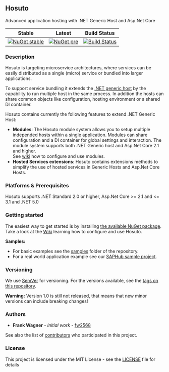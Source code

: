## Hosuto
Advanced application hosting with .NET Generic Host and Asp.Net Core

Stable                     |  Latest                   |  Build Status
---------------------------|---------------------------|---------------------------
[![NuGet stable](https://img.shields.io/nuget/v/Dbosoft.Hosuto.svg?style=flat-square)](https://www.nuget.org/packages/Dbosoft.Hosuto) | [![NuGet pre](https://img.shields.io/nuget/vpre/Dbosoft.Hosuto.svg?style=flat-square)](https://www.nuget.org/packages/Dbosoft.Hosuto) | [![Build Status](https://dev.azure.com/dbosoft/public/_apis/build/status/dbosoft.Hosuto?branchName=master)](https://dev.azure.com/dbosoft/public/_build/latest?definitionId=32&branchName=master)


### Description

Hosuto is targeting microservice architectures, where services can be easily distributed as a single (micro) service or bundled into larger applications. 

To support service bundling it extends the [.NET generic host](https://docs.microsoft.com/en-us/dotnet/core/extensions/generic-host) by the capability to run multiple host in the same process. In addition the hosts can share common objects like configuration, hosting environment or a shared DI container. 

Hosuto contains currently the following features to extend .NET Generic Host: 

- **Modules**: The Hosuto module system allows you to setup multiple independed hosts within a single application. Modules can share configuration and a DI container for global settings and interaction. The module system supports both .NET Generic host and Asp.Net Core 2.1 and higher.  
  See [wiki](https://github.com/dbosoft/Hosuto/wiki/Modules) how to configure and use modules. 
- **Hosted Services extensions**: Hosuto contains extensions methods to simplify the use of hosted services in Generic Hosts and Asp.Net Core Hosts. 



### Platforms & Prerequisites

Hosuto supports .NET Standard 2.0 or higher, Asp.Net Core >= 2.1 and <= 3.1 and .NET 5.0


### Getting started

The easiest way to get started is by installing [the available NuGet package](https://www.nuget.org/packages/Dbosoft.Hosuto). 
Take a look at the [Wiki](https://github.com/dbosoft/Hosuto/wiki) learning how to configure and use Hosuto.

**Samples:**

* For basic examples see the [samples](https://github.com/dbosoft/Hosuto/tree/master/samples) folder of the repository. 
* For a real world application example see our [SAPHub sample project](https://github.com/dbosoft/SAPHub).


### Versioning

We use [SemVer](http://semver.org/) for versioning. For the versions available, see the [tags on this repository](https://github.com/dbosoft/Hosuto/tags).  

**Warning:**
Version 1.0 is still not released, that means that new minor versions can include breaking changes!



### Authors

* **Frank Wagner** - *Initial work* - [fw2568](https://github.com/fw2568)

See also the list of [contributors](https://github.com/Dbosoft/Hosuto/contributors) who participated in this project.



### License

This project is licensed under the MIT License - see the [LICENSE](LICENSE) file for details


